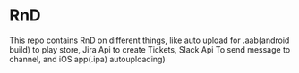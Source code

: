 # RnD
This repo contains RnD on different things, like auto upload for .aab(android build) to play store, Jira Api to create Tickets, Slack Api To send message to channel, and iOS app(.ipa) autouploading)
